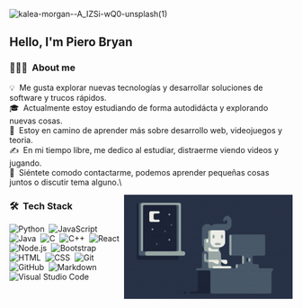 ![kalea-morgan--A_IZSi-wQ0-unsplash(1)](https://github.com/PieroBryanBL/PieroBryanBL/assets/107169260/40ff64af-aa80-4da3-9fe4-44f70a9160ee)

<h2>Hello, I'm Piero Bryan</h2>

### 👨🏻‍💻 &nbsp;About me

💡 &nbsp;Me gusta explorar nuevas tecnologías y desarrollar soluciones de software y trucos rápidos.\
🎓 &nbsp;Actualmente estoy estudiando de forma autodidácta y explorando nuevas cosas.\
🌱 &nbsp;Estoy en camino de aprender más sobre desarrollo web, videojuegos y teoria.\
✍️ &nbsp;En mi tiempo libre, me dedico al estudiar, distraerme viendo videos y jugando.\
💬 &nbsp;Siéntete comodo contactarme, podemos aprender pequeñas cosas juntos o discutir tema alguno.\

<img alt="Night Coding" src="https://raw.githubusercontent.com/AVS1508/AVS1508/master/assets/Night-Coding.gif" align="right"/>

### 🛠 &nbsp;Tech Stack

![Python](https://img.shields.io/badge/-Python-05122A?style=flat&logo=python)&nbsp;
![JavaScript](https://img.shields.io/badge/-JavaScript-05122A?style=flat&logo=javascript)&nbsp;
![Java](https://img.shields.io/badge/-Java-05122A?style=flat&logo=Java&logoColor=FFA518)&nbsp;
![C](https://img.shields.io/badge/-C-05122A?style=flat&logo=C&logoColor=A8B9CC)&nbsp;
![C++](https://img.shields.io/badge/-C++-05122A?style=flat&logo=C%2B%2B&logoColor=00599C)&nbsp;
![React](https://img.shields.io/badge/-React-05122A?style=flat&logo=react)&nbsp;
![Node.js](https://img.shields.io/badge/-Node.js-05122A?style=flat&logo=node.js)&nbsp;
![Bootstrap](https://img.shields.io/badge/-Bootstrap-05122A?style=flat&logo=bootstrap&logoColor=563D7C)\
![HTML](https://img.shields.io/badge/-HTML-05122A?style=flat&logo=HTML5)&nbsp;
![CSS](https://img.shields.io/badge/-CSS-05122A?style=flat&logo=CSS3&logoColor=1572B6)&nbsp;
![Git](https://img.shields.io/badge/-Git-05122A?style=flat&logo=git)&nbsp;
![GitHub](https://img.shields.io/badge/-GitHub-05122A?style=flat&logo=github)&nbsp;
![Markdown](https://img.shields.io/badge/-Markdown-05122A?style=flat&logo=markdown)\
![Visual Studio Code](https://img.shields.io/badge/-Visual%20Studio%20Code-05122A?style=flat&logo=visual-studio-code&logoColor=007ACC)&nbsp;
